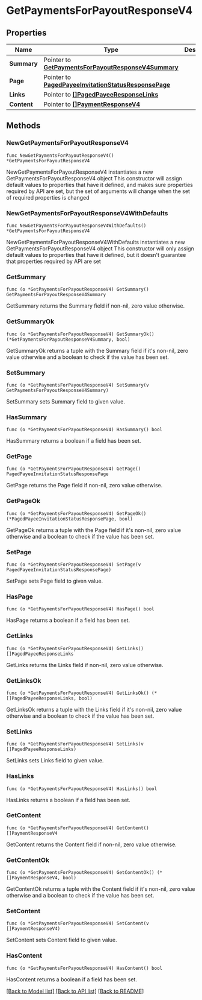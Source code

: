 # GetPaymentsForPayoutResponseV4

## Properties

Name | Type | Description | Notes
------------ | ------------- | ------------- | -------------
**Summary** | Pointer to [**GetPaymentsForPayoutResponseV4Summary**](GetPaymentsForPayoutResponseV4_summary.md) |  | [optional] 
**Page** | Pointer to [**PagedPayeeInvitationStatusResponsePage**](PagedPayeeInvitationStatusResponse_page.md) |  | [optional] 
**Links** | Pointer to [**[]PagedPayeeResponseLinks**](PagedPayeeResponse_links.md) |  | [optional] 
**Content** | Pointer to [**[]PaymentResponseV4**](PaymentResponseV4.md) |  | [optional] 

## Methods

### NewGetPaymentsForPayoutResponseV4

`func NewGetPaymentsForPayoutResponseV4() *GetPaymentsForPayoutResponseV4`

NewGetPaymentsForPayoutResponseV4 instantiates a new GetPaymentsForPayoutResponseV4 object
This constructor will assign default values to properties that have it defined,
and makes sure properties required by API are set, but the set of arguments
will change when the set of required properties is changed

### NewGetPaymentsForPayoutResponseV4WithDefaults

`func NewGetPaymentsForPayoutResponseV4WithDefaults() *GetPaymentsForPayoutResponseV4`

NewGetPaymentsForPayoutResponseV4WithDefaults instantiates a new GetPaymentsForPayoutResponseV4 object
This constructor will only assign default values to properties that have it defined,
but it doesn't guarantee that properties required by API are set

### GetSummary

`func (o *GetPaymentsForPayoutResponseV4) GetSummary() GetPaymentsForPayoutResponseV4Summary`

GetSummary returns the Summary field if non-nil, zero value otherwise.

### GetSummaryOk

`func (o *GetPaymentsForPayoutResponseV4) GetSummaryOk() (*GetPaymentsForPayoutResponseV4Summary, bool)`

GetSummaryOk returns a tuple with the Summary field if it's non-nil, zero value otherwise
and a boolean to check if the value has been set.

### SetSummary

`func (o *GetPaymentsForPayoutResponseV4) SetSummary(v GetPaymentsForPayoutResponseV4Summary)`

SetSummary sets Summary field to given value.

### HasSummary

`func (o *GetPaymentsForPayoutResponseV4) HasSummary() bool`

HasSummary returns a boolean if a field has been set.

### GetPage

`func (o *GetPaymentsForPayoutResponseV4) GetPage() PagedPayeeInvitationStatusResponsePage`

GetPage returns the Page field if non-nil, zero value otherwise.

### GetPageOk

`func (o *GetPaymentsForPayoutResponseV4) GetPageOk() (*PagedPayeeInvitationStatusResponsePage, bool)`

GetPageOk returns a tuple with the Page field if it's non-nil, zero value otherwise
and a boolean to check if the value has been set.

### SetPage

`func (o *GetPaymentsForPayoutResponseV4) SetPage(v PagedPayeeInvitationStatusResponsePage)`

SetPage sets Page field to given value.

### HasPage

`func (o *GetPaymentsForPayoutResponseV4) HasPage() bool`

HasPage returns a boolean if a field has been set.

### GetLinks

`func (o *GetPaymentsForPayoutResponseV4) GetLinks() []PagedPayeeResponseLinks`

GetLinks returns the Links field if non-nil, zero value otherwise.

### GetLinksOk

`func (o *GetPaymentsForPayoutResponseV4) GetLinksOk() (*[]PagedPayeeResponseLinks, bool)`

GetLinksOk returns a tuple with the Links field if it's non-nil, zero value otherwise
and a boolean to check if the value has been set.

### SetLinks

`func (o *GetPaymentsForPayoutResponseV4) SetLinks(v []PagedPayeeResponseLinks)`

SetLinks sets Links field to given value.

### HasLinks

`func (o *GetPaymentsForPayoutResponseV4) HasLinks() bool`

HasLinks returns a boolean if a field has been set.

### GetContent

`func (o *GetPaymentsForPayoutResponseV4) GetContent() []PaymentResponseV4`

GetContent returns the Content field if non-nil, zero value otherwise.

### GetContentOk

`func (o *GetPaymentsForPayoutResponseV4) GetContentOk() (*[]PaymentResponseV4, bool)`

GetContentOk returns a tuple with the Content field if it's non-nil, zero value otherwise
and a boolean to check if the value has been set.

### SetContent

`func (o *GetPaymentsForPayoutResponseV4) SetContent(v []PaymentResponseV4)`

SetContent sets Content field to given value.

### HasContent

`func (o *GetPaymentsForPayoutResponseV4) HasContent() bool`

HasContent returns a boolean if a field has been set.


[[Back to Model list]](../README.md#documentation-for-models) [[Back to API list]](../README.md#documentation-for-api-endpoints) [[Back to README]](../README.md)


